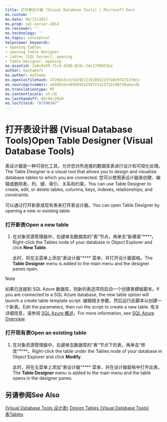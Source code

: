 ```yaml
---
title: 打开表设计器 (Visual Database Tools) | Microsoft Docs
ms.custom: ''
ms.date: 06/13/2017
ms.prod: sql-server-2014
ms.reviewer: ''
ms.technology: ''
ms.topic: conceptual
helpviewer_keywords:
- opening tables
- opening Table Designer
- tables [SQL Server], opening
- Table Designer, opening
ms.assetid: 2a8c0a59-71c4-4280-824c-2dc17999532e
author: mashamsft
ms.author: mathoma
ms.openlocfilehash: 4726b53c3c5d29b72191863215fa0397475370e1
ms.sourcegitcommit: ad4d92dce894592a259721a1571b1d8736abacdb
ms.translationtype: MT
ms.contentlocale: zh-CN
ms.lasthandoff: 08/04/2020
ms.locfileid: "87590347"
---
```

# <a name="open-table-designer-visual-database-tools"></a><span data-ttu-id="588f8-102">打开表设计器 (Visual Database Tools)</span><span class="sxs-lookup"><span data-stu-id="588f8-102">Open Table Designer (Visual Database Tools)</span></span>
  <span data-ttu-id="588f8-103">表设计器是一种可视化工具，允许您对所连接的数据库表进行设计和可视化处理。</span><span class="sxs-lookup"><span data-stu-id="588f8-103">The Table Designer is a visual tool that allows you to design and visualize database tables to which you are connected.</span></span> <span data-ttu-id="588f8-104">您可以使用表设计器来创建、编辑或删除表、列、键、索引、关系和约束。</span><span class="sxs-lookup"><span data-stu-id="588f8-104">You can use Table Designer to create, edit, or delete tables, columns, keys, indexes, relationships, and constraints.</span></span>  
  
 <span data-ttu-id="588f8-105">可以通过打开新表或现有表来打开表设计器。</span><span class="sxs-lookup"><span data-stu-id="588f8-105">You can open Table Designer by opening a new or existing table.</span></span>  
  
### <a name="open-a-new-table"></a><span data-ttu-id="588f8-106">打开新表</span><span class="sxs-lookup"><span data-stu-id="588f8-106">Open a new table</span></span>  
  
1.  <span data-ttu-id="588f8-107">在对象资源管理器中，右键单击数据库的“表”节点，再单击“新建表”\*\*\*\*。</span><span class="sxs-lookup"><span data-stu-id="588f8-107">Right-click the Tables node of your database in Object Explorer and click **New Table**.</span></span>  
  
     <span data-ttu-id="588f8-108">此时，将在主菜单上添加“表设计器”\*\*\*\* 菜单，并打开设计器窗格。</span><span class="sxs-lookup"><span data-stu-id="588f8-108">The **Table Designer** menu is added to the main menu and the designer panes open.</span></span>  
  
> [!NOTE]  
>  <span data-ttu-id="588f8-109">如果已连接到 SQL Azure 数据库，则新的表选项将启动一个创建表模板脚本。</span><span class="sxs-lookup"><span data-stu-id="588f8-109">If you are connected to a SQL Azure database, the new table option will launch a create table template script.</span></span> <span data-ttu-id="588f8-110">编辑相关参数，然后运行此脚本以创建一个新表。</span><span class="sxs-lookup"><span data-stu-id="588f8-110">Edit the parameters, then run the script to create a new table.</span></span> <span data-ttu-id="588f8-111">有关详细信息，请参阅 [SQL Azure 概述](/azure/sql-database/sql-database-technical-overview)。</span><span class="sxs-lookup"><span data-stu-id="588f8-111">For more information, see [SQL Azure Overview](/azure/sql-database/sql-database-technical-overview).</span></span>  
  
### <a name="open-an-existing-table"></a><span data-ttu-id="588f8-112">打开现有表</span><span class="sxs-lookup"><span data-stu-id="588f8-112">Open an existing table</span></span>  
  
1.  <span data-ttu-id="588f8-113">在对象资源管理器中，右键单击数据库的“表”节点下的表，再单击“修改”\*\*\*\*。</span><span class="sxs-lookup"><span data-stu-id="588f8-113">Right-click the table under the Tables node of your database in Object Explorer and click **Modify**.</span></span>  
  
     <span data-ttu-id="588f8-114">此时，将在主菜单上添加“表设计器”\*\*\*\* 菜单，并在设计器窗格中打开此表。</span><span class="sxs-lookup"><span data-stu-id="588f8-114">The **Table Designer** menu is added to the main menu and the table opens in the designer panes.</span></span>  
  
## <a name="see-also"></a><span data-ttu-id="588f8-115">另请参阅</span><span class="sxs-lookup"><span data-stu-id="588f8-115">See Also</span></span>  
 <span data-ttu-id="588f8-116">[&#40;Visual Database Tools 设计表&#41;](../ssms/visual-db-tools/visual-database-tools.md) </span><span class="sxs-lookup"><span data-stu-id="588f8-116">[Design Tables &#40;Visual Database Tools&#41;](../ssms/visual-db-tools/visual-database-tools.md) </span></span>  
 [<span data-ttu-id="588f8-117">表</span><span class="sxs-lookup"><span data-stu-id="588f8-117">Tables</span></span>](../relational-databases/tables/tables.md)  
  
  

